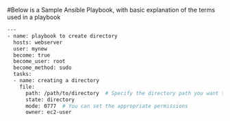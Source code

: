 #Below is a Sample Ansible Playbook, with basic explanation of the terms used in a playbook 

```sh
---
- name: playbook to create directory
  hosts: webserver
  user: mynew
  become: true
  become_user: root
  become_method: sudo
  tasks:
  - name: creating a directory
    file:
      path: /path/to/directory  # Specify the directory path you want to create
      state: directory
      mode: 0777  # You can set the appropriate permissions
      owner: ec2-user
```
